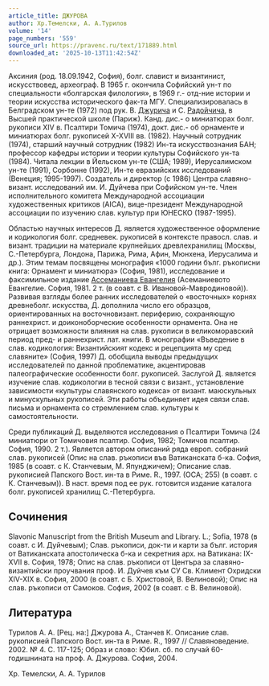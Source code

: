 ```yaml
---
article_title: ДЖУРОВА
author: Хр.Темелски, А. А.Турилов
volume: '14'
page_numbers: '559'
source_url: https://pravenc.ru/text/171889.html
downloaded_at: '2025-10-13T11:42:54Z'
---
```


Аксиния (род. 18.09.1942, София), болг. славист и византинист, искусствовед, археограф. В 1965 г. окончила Софийский ун-т по специальности «болгарская филология», в 1969 г.- отд-ние истории и теории искусства исторического фак-та МГУ. Специализировалась в Белградском ун-те (1972) под рук. В. [Джурича](https://pravenc.ru/text/Джурича.html) и С. [Радойчича](https://pravenc.ru/text/Радойчича.html), в Высшей практической школе (Париж). Канд. дис.- о миниатюрах болг. рукописи XIV в. Псалтири Томича (1974), докт. дис.- об орнаменте и миниатюрах болг. рукописей X-XVIII вв. (1982). Научный сотрудник (1974), старший научный сотрудник (1982) Ин-та искусствознания БАН; профессор кафедры истории и теории культуры Софийского ун-та (1984). Читала лекции в Йельском ун-те (США; 1989), Иерусалимском ун-те (1991), Сорбонне (1992), Ин-те евразийских исследований (Венеция; 1995-1997). Создатель и директор (с 1986) Центра славяно-визант. исследований им. И. Дуйчева при Софийском ун-те. Член исполнительного комитета Международной ассоциации художественных критиков (AICA), вице-президент Международной ассоциации по изучению слав. культур при ЮНЕСКО (1987-1995).

Областью научных интересов Д. является художественное оформление и кодикология болг. средневек. рукописей в контексте правосл. слав. и визант. традиции на материале крупнейших древлехранилищ (Москвы, С.-Петербурга, Лондона, Парижа, Рима, Афин, Мюнхена, Иерусалима и др.). Этим темам посвящены монография «1000 години бълг. ръкописни книга: Орнамент и миниатюра» (София, 1981), исследование и факсимильное издание [Ассеманиева Евангелия](<https://pravenc.ru/text/Ассеманиева Евангелия.html>) (Асеманиевото Евангелие. София, 1981. 2 т. (в соавт. с В. Ивановой-Мавродиновой)). Развивая взгляды более ранних исследователей о «восточных» корнях древнеболг. искусства, Д. дополнила число его образцов, ориентированных на восточновизант. периферию, сохраняющую раннехрист. и доиконоборческие особенности орнамента. Она не отрицает возможности влияния на слав. рукописи в великоморавский период пред- и раннехрист. лат. книги. В монографии «Въведение в слав. кодикология: Византийският кодекс и рецепцията му сред славяните» (София, 1997) Д. обобщила выводы предыдущих исследователей по данной проблематике, акцентировав палеографические особенности болг. рукописей. Заслугой Д. является изучение слав. кодикологии в тесной связи с визант., установление зависимости «культуры славянского кодекса» от визант. маюскульных и минускульных рукописей. Эти работы объединяет идея связи слав. письма и орнамента со стремлением слав. культуры к самостоятельности.

Среди публикаций Д. выделяются исследования о Псалтири Томича (24 миниатюри от Томичовия псалтир. София, 1982; Томичов псалтир. София, 1990. 2 т.). Является автором описаний ряда европ. собраний слав. рукописей (Опис на слав. ръкописи във Ватиканската б-ка. София, 1985 (в соавт. с К. Станчевым, М. Япунджичем); Описание слав. рукописией Папского Вост. ин-та в Риме. R., 1997. (OCA; 255) (в соавт. с К. Станчевым)). В наст. время под ее рук. готовится издание каталога болг. рукописей хранилищ С.-Петербурга.

## Сочинения

Slavonic Manuscript from the British Museum and Library. L.; Sofia, 1978 (в соавт. с И. Дуйчевым); Слав. ръкописи, док-ти и карти за бълг. история от Ватиканската апостолическа б-ка и секретния арх. на Ватикана: IX-XVII в. София, 1978; Опис на слав. ръкописи от Центъра за славяно-византийски проучвания проф. И. Дуйчев към СУ Св. Климент Охридски XIV-XIX в. София, 2000 (в соавт. с Б. Христовой, В. Велиновой); Опис на слав. ръкописи от Самоков. София, 2002 (в соавт. с В. Велиновой).

## Литература

Турилов А. А. [Рец. на:] Джурова А., Станчев К. Описание слав. рукописией Папского Вост. ин-та в Риме. R., 1997 // Славяноведение. 2002. № 4. С. 117-125; Образ и слово: Юбил. сб. по случай 60-годишнината на проф. А. Джурова. София, 2004.

Хр.  Темелски,   А. А.  Турилов
